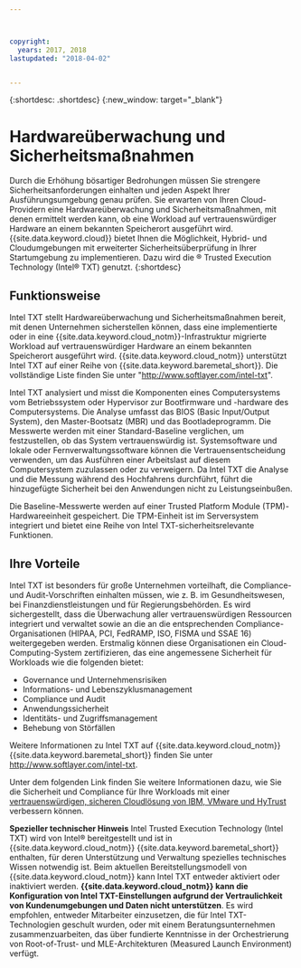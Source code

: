 ```yaml
---



copyright:
  years: 2017, 2018
lastupdated: "2018-04-02"


---
```


{:shortdesc: .shortdesc}
{:new_window: target="_blank"}

# Hardwareüberwachung und Sicherheitsmaßnahmen

Durch die Erhöhung bösartiger Bedrohungen müssen Sie strengere Sicherheitsanforderungen einhalten und jeden Aspekt Ihrer Ausführungsumgebung genau prüfen. Sie erwarten von Ihren Cloud-Providern eine Hardwareüberwachung und Sicherheitsmaßnahmen, mit denen ermittelt werden kann, ob eine Workload auf vertrauenswürdiger Hardware an einem bekannten Speicherort ausgeführt wird. {{site.data.keyword.cloud}} bietet Ihnen die Möglichkeit, Hybrid- und Cloudumgebungen mit erweiterter Sicherheitsüberprüfung in Ihrer Startumgebung zu implementieren. Dazu wird die &reg; Trusted Execution Technology (Intel&reg; TXT) genutzt.
{:shortdesc}

## Funktionsweise

Intel TXT stellt Hardwareüberwachung und Sicherheitsmaßnahmen bereit, mit denen Unternehmen sicherstellen können, dass eine implementierte oder in eine {{site.data.keyword.cloud_notm}}-Infrastruktur migrierte Workload auf vertrauenswürdiger Hardware an einem bekannten Speicherort ausgeführt wird. {{site.data.keyword.cloud_notm}} unterstützt Intel TXT auf einer Reihe von {{site.data.keyword.baremetal_short}}. Die vollständige Liste finden Sie unter "http://www.softlayer.com/intel-txt".

Intel TXT analysiert und misst die Komponenten eines Computersystems vom Betriebssystem oder Hypervisor zur Bootfirmware und -hardware des Computersystems. Die Analyse umfasst das BIOS (Basic Input/Output System), den Master-Bootsatz (MBR) und das Bootladeprogramm. Die Messwerte werden mit einer Standard-Baseline verglichen, um festzustellen, ob das System vertrauenswürdig ist. Systemsoftware und lokale oder Fernverwaltungssoftware können die Vertrauensentscheidung verwenden, um das Ausführen einer Arbeitslast auf diesem Computersystem zuzulassen oder zu verweigern. Da Intel TXT die Analyse und die Messung während des Hochfahrens durchführt, führt die hinzugefügte Sicherheit bei den Anwendungen nicht zu Leistungseinbußen.

Die Baseline-Messwerte werden auf einer Trusted Platform Module (TPM)-Hardwareeinheit gespeichert. Die TPM-Einheit ist im Serversystem integriert und bietet eine Reihe von Intel TXT-sicherheitsrelevante Funktionen.

## Ihre Vorteile

Intel TXT ist besonders für große Unternehmen vorteilhaft, die Compliance- und Audit-Vorschriften einhalten müssen, wie z. B. im Gesundheitswesen, bei Finanzdienstleistungen und für Regierungsbehörden. Es wird sichergestellt, dass die Überwachung aller vertrauenswürdigen Ressourcen integriert und verwaltet sowie an die an die entsprechenden Compliance-Organisationen (HIPAA, PCI, FedRAMP, ISO, FISMA und SSAE 16) weitergegeben werden. Erstmalig können diese Organisationen ein Cloud-Computing-System zertifizieren, das eine angemessene Sicherheit für Workloads wie die folgenden bietet: 

* Governance und Unternehmensrisiken
* Informations- und Lebenszyklusmanagement
* Compliance und Audit
* Anwendungssicherheit
* Identitäts- und Zugriffsmanagement
* Behebung von Störfällen

Weitere Informationen zu Intel TXT auf {{site.data.keyword.cloud_notm}} {{site.data.keyword.baremetal_short}} finden Sie unter http://www.softlayer.com/intel-txt. 

Unter dem folgenden Link finden Sie weitere Informationen dazu, wie Sie die Sicherheit und Compliance für Ihre Workloads mit einer [vertrauenswürdigen, sicheren Cloudlösung von IBM, VMware und HyTrust](http://wpc.c320.edgecastcdn.net/00C320/DeploymentGuide_IBM_Intel_HyTrust_VMware_v1%200.pdf) verbessern können. 

**Spezieller technischer Hinweis** Intel Trusted Execution Technology (Intel TXT) wird von Intel&reg; bereitgestellt und ist in {{site.data.keyword.cloud_notm}} {{site.data.keyword.baremetal_short}} enthalten, für deren Unterstützung und Verwaltung spezielles technisches Wissen notwendig ist. Beim aktuellen Bereitstellungsmodell von {{site.data.keyword.cloud_notm}} kann Intel TXT entweder aktiviert oder inaktiviert werden. **{{site.data.keyword.cloud_notm}} kann die Konfiguration von Intel TXT-Einstellungen aufgrund der Vertraulichkeit von Kundenumgebungen und Daten nicht unterstützen**. Es wird empfohlen, entweder Mitarbeiter einzusetzen, die für Intel TXT-Technologien geschult wurden, oder mit einem Beratungsunternehmen zusammenzuarbeiten, das über fundierte Kenntnisse in der Orchestrierung von Root-of-Trust- und MLE-Architekturen (Measured Launch Environment) verfügt. 
